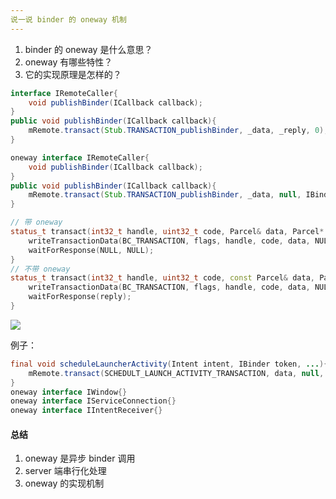 ```yaml
---
说一说 binder 的 oneway 机制
---
```


1. binder 的 oneway 是什么意思？
2. oneway 有哪些特性？
3. 它的实现原理是怎样的？

```java
interface IRemoteCaller{
	void publishBinder(ICallback callback);
}
public void publishBinder(ICallback callback){
    mRemote.transact(Stub.TRANSACTION_publishBinder, _data, _reply, 0);
}

oneway interface IRemoteCaller{
    void publishBinder(ICallback callback);
}
public void publishBinder(ICallback callback){
    mRemote.transact(Stub.TRANSACTION_publishBinder, _data, null, IBinder.FLAG_ONEWAY);
}
```

```c++
// 带 oneway
status_t transact(int32_t handle, uint32_t code, Parcel& data, Parcel* reply, uint32_t flags){
	writeTransactionData(BC_TRANSACTION, flags, handle, code, data, NULL);
    waitForResponse(NULL, NULL);
}
// 不带 oneway
status_t transact(int32_t handle, uint32_t code, const Parcel& data, Parcel* reply, uint32_t flags){
    writeTransactionData(BC_TRANSACTION, flags, handle, code, data, NULL);
    waitForResponse(reply);
}
```

![](https://i.loli.net/2020/03/28/8ENCcGDdYVlUKQm.png)

例子：

```java
final void scheduleLauncherActivity(Intent intent, IBinder token, ...){
    mRemote.transact(SCHEDULT_LAUNCH_ACTIVITY_TRANSACTION, data, null, IBinder.FLAG_ONEWAY);
}
oneway interface IWindow{}
oneway interface IServiceConnection{}
oneway interface IIntentReceiver{}
```

#### 总结

1. oneway 是异步 binder 调用
2. server 端串行化处理
3. oneway 的实现机制

